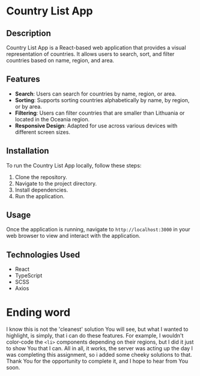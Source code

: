 # Country List App

## Description

Country List App is a React-based web application that provides a visual representation of countries. It allows users to search, sort, and filter countries based on name, region, and area.

## Features

- **Search**: Users can search for countries by name, region, or area.
- **Sorting**: Supports sorting countries alphabetically by name, by region, or by area.
- **Filtering**: Users can filter countries that are smaller than Lithuania or located in the Oceania region.
- **Responsive Design**: Adapted for use across various devices with different screen sizes.

## Installation

To run the Country List App locally, follow these steps:

1. Clone the repository.
2. Navigate to the project directory.
3. Install dependencies.
4. Run the application.

## Usage

Once the application is running, navigate to `http://localhost:3000` in your web browser to view and interact with the application.

## Technologies Used

- React
- TypeScript
- SCSS
- Axios



# Ending word

I know this is not the 'cleanest' solution You will see, but what I wanted to highlight, is simply, that i can do these features. For example, I wouldn't color-code the `<li>` components depending on their regions, but I did 
it just to show You that I can.
All in all, it works, the server was acting up the day I was completing this assignment, so i added some cheeky solutions to that. Thank You for the opportunity to complete it, and I hope to hear from You soon.
